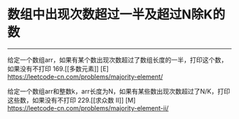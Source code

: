 # 数组中出现次数超过一半及超过N除K的数




---
给定一个数组arr，如果有某个数出现次数超过了数组长度的一半，打印这个数，如果没有不打印
169.[[多数元素]]  [E]   
https://leetcode-cn.com/problems/majority-element/


给定一个数组arr和整数k，arr长度为N，如果有某些数出现次数超过了N/K，打印这些数，如果没有不打印
229.[[求众数 II]] [M]   
https://leetcode-cn.com/problems/majority-element-ii/   

